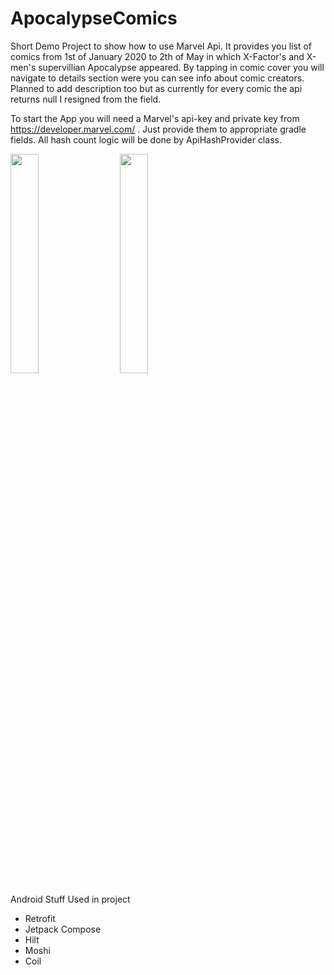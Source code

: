# ApocalypseComics
Short Demo Project to show how to use Marvel Api. It provides you list of comics from 1st of January 2020 to 2th of May in  which X-Factor's and X-men's
supervillian Apocalypse appeared. By tapping in comic cover you will navigate to details section were you can see info about comic creators. Planned to add description too
but as currently for every comic the api returns null I resigned from the field.

To start the App you will need a Marvel's api-key and private key from https://developer.marvel.com/ . Just provide them to appropriate gradle fields. All hash count logic will be done by ApiHashProvider class.

  <img src="https://user-images.githubusercontent.com/7840940/129461365-d00d575e-8d38-4ce4-b65c-015ebbf2c9b3.png" width=30% height=30%>  &nbsp;&nbsp;&nbsp;&nbsp; 
<img src="https://user-images.githubusercontent.com/7840940/129461615-94397f5b-c08b-4d30-895d-9b964a08e345.png" width=30% height=30%>

Android Stuff Used in project
* Retrofit
* Jetpack Compose
* Hilt
* Moshi
* Coil
                   

  
